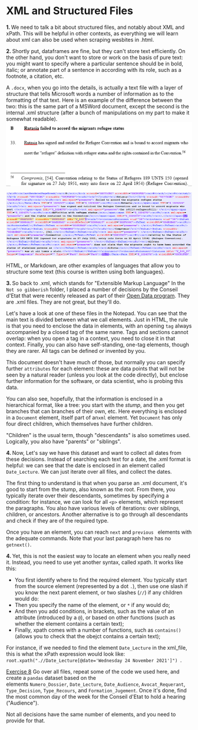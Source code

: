 # XML and Structured Files

<b>1. </b> We need to talk a bit about structured files, and notably about XML and xPath. This will be helpful in 
other contexts, as everything we will learn about xml can also be used when scraping wesbites in .html.

<b>2. </b> Shortly put, dataframes are fine, but they can't store text efficiently. On the other hand, you don't 
want to store or work on the basis of pure text: you might want to specify where a particular sentence should be in 
bold, italic; or annotate part of a sentence in according with its role, such as a footnote, a citation, etc. 

A `.docx`, when you go into the details, is actually a text file with a layer of structure that tells Microsoft words a 
number of information as to the formatting of that text. Here is an example of the difference between the two: this 
is the same part of a MSWord document, except the second is the internal .xml structure (after a bunch of 
manipulations on my part to make it somewhat readable).
![img_1.png](img_1.png)

![img.png](img.png)

HTML, or Markdown, are other examples of languages that allow you to structure some text (this course is written 
using both languages).

<b>3. </b> So back to .xml, which stands for "Extensible Markup Language" In the `Not so gibberish` folder, I placed a number of decisions by the 
Conseil d'Etat that were recently released as part of their <a href="https://opendata.conseil-etat.fr/">Open Data program</a>. They 
are .xml files. They are not great, but they'll do.

Let's have a look at one of these files in the Notepad. You can see that the main text is divided between what we 
call elements. Just in HTML, the rule is that you need to enclose the data in elements, with an opening `tag` always 
accompanied by a closed tag of the same name. Tags and sections cannot overlap: when you open a tag in a context, 
you need to close it in that context. Finally, you can also have self-standing, one-tag elements, though they are 
rarer. All tags can be defined or invented by you.

This document doesn't have much of those, but normally you can specify further `attributes` for each element: these are data points that will not be seen by a natural reader (unless you look at the code directly), but enclose further information for the software, or data scientist, who is probing this data.

You can also see, hopefully, that the information is enclosed in a hierarchical format, like a tree: you start with 
the <i>stump</i>, and then you get branches that can branches of their own, etc. Here everything is enclosed in a 
`Document` element, itself part of an`xml` element. Yet `Document` has only four direct children, which themselves 
have further children.

"Children" is the usual term, though "descendants" is also sometimes used. Logically, you also have "parents" or 
"siblings".

<b>4. </b>Now, Let's say we have this dataset and want to collect all dates from these decisions. Instead of searching 
each text for a date, the .xml format is helpful: we can see that the date is enclosed in an element called 
`Date_Lecture`. We can just iterate over all files, and collect the dates.

The first thing to understand is that when you parse an .xml document, it's good to start from the stump, also known 
as the root. From there, you typically iterate over their descendants, sometimes by specifying a condition: for 
instance, we can look for all `<p>` elements, which represent the paragraphs. You also have various levels of 
iterations: over siblings, children, or ancestors. Another alternative is to go through  all descendants and check 
if they are of the required type.

Once you have an element, you can reach `next` and `previous ` elements with the adequate commands. Note that your 
last paragraph here has no `getnext()`.

<b>4. </b> Yet, this is not the easiest way to locate an element when you really need it. Instead, you need to use 
yet another syntax, called xpath. It works like this:

<ul><li>You first identify where to find the required element. You typically start from the source element 
(represented by a dot <code>.</code>), then use one slash if you know the next parent element, or two slashes 
(<code>//</code>) if any children would do:</li>
    <li>Then you specify the name of the element, or <code>*</code> if any would do;</li>
    <li>And then you add conditions, in brackets, such as the value of an attribute (introduced by a <code>@</code>),
or based on other functions (such as whether the element contains a certain text);</li>
    <li>Finally, xpath comes with a number of functions, such as <code>contains()</code> (allows you to check that 
the obejct contains a certain text);</li>
    </ul>

For instance, if we needed to find the element `Date_Lecture` in the xml_file, this is what the xPath expression 
would look like: `root.xpath(".//Date_Lecture[@date='Wednesday 24 November 2021']") `.

<u>Exercise 8</u> Go over all files, repeat some of the code we used here, and create a `pandas` dataset based on the  
elements `Numero_Dossier`, `Date_Lecture`, `Date_Audience`, `Avocat_Requerant`, `Type_Decision`, `Type_Recours`, and
`Formation_Jugement`. 
Once it's done, find the most common day of the week for the Conseil d'Etat to hold a hearing ("Audience").

<div class="hint">Not all decisions have the same number of elements, and you need to provide for that.</div>
